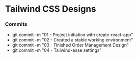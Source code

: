 # Tailwind CSS Designs

### Commits

- git commit -m "01 - Project initiation with create-react-app"
- git commit -m "02 - Created a stable working environment"
- git commit -m "03 - Finished Order Management Design"
- git commit -m "04 - Tailwind-ease settings"
